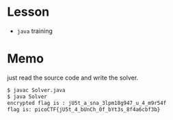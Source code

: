 # Lesson  
- `java` training  

# Memo  
just read the source code and write the solver.  
```zsh
$ javac Solver.java
$ java Solver
encrypted flag is : jU5t_a_sna_3lpm18g947_u_4_m9r54f
flag is: picoCTF{jU5t_4_bUnCh_0f_bYt3s_8f4a6cbf3b}
```